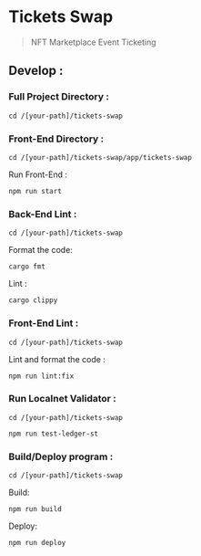 
# Tickets Swap

> NFT Marketplace Event Ticketing

## Develop :

### Full Project Directory :

```
cd /[your-path]/tickets-swap
```

### Front-End Directory :

```
cd /[your-path]/tickets-swap/app/tickets-swap
```

Run Front-End :

```
npm run start
```

### Back-End Lint :

```
cd /[your-path]/tickets-swap
```

Format the code:

```
cargo fmt
```

Lint :

```
cargo clippy
```

### Front-End Lint :

```
cd /[your-path]/tickets-swap
```

Lint and format the code :

```
npm run lint:fix
```

### Run Localnet Validator :

```
cd /[your-path]/tickets-swap
```

```
npm run test-ledger-st
```

### Build/Deploy program :

```
cd /[your-path]/tickets-swap
```

Build:

```
npm run build
```

Deploy:

```
npm run deploy
```
